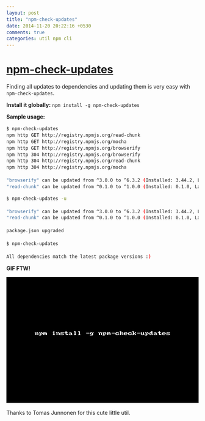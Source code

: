 ```yaml
---
layout: post
title: "npm-check-updates"
date: 2014-11-20 20:22:16 +0530
comments: true
categories: util npm cli
---
```


# [npm-check-updates](https://www.npmjs.org/package/npm-check-updates)

Finding all updates to dependencies and updating them is very easy with `npm-check-updates`.

__Install it globally:__ `npm install -g npm-check-updates`
 
__Sample usage:__

```sh
$ npm-check-updates 
npm http GET http://registry.npmjs.org/read-chunk
npm http GET http://registry.npmjs.org/mocha
npm http GET http://registry.npmjs.org/browserify
npm http 304 http://registry.npmjs.org/browserify
npm http 304 http://registry.npmjs.org/read-chunk
npm http 304 http://registry.npmjs.org/mocha

"browserify" can be updated from ^3.0.0 to ^6.3.2 (Installed: 3.44.2, Latest: 6.3.2)
"read-chunk" can be updated from ^0.1.0 to ^1.0.0 (Installed: 0.1.0, Latest: 1.0.0)
```
```sh
$ npm-check-updates -u

"browserify" can be updated from ^3.0.0 to ^6.3.2 (Installed: 3.44.2, Latest: 6.3.2)
"read-chunk" can be updated from ^0.1.0 to ^1.0.0 (Installed: 0.1.0, Latest: 1.0.0)

package.json upgraded

$ npm-check-updates 

All dependencies match the latest package versions :)

```

__GIF FTW!__

![](/images/npm-check-updates/npm-check-updates.gif)

Thanks to Tomas Junnonen for this cute little util.
